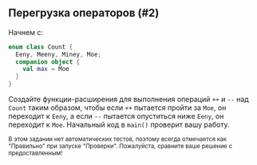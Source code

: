 ## Перегрузка операторов (#2)

Начнем с:

```kotlin
enum class Count {
  Eeny, Meeny, Miney, Moe;
  companion object {
    val max = Moe
  }
}
```

Создайте функции-расширения для выполнения операций `++` и `--` над `Count` таким образом, чтобы если `++` пытается пройти за `Moe`, он переходит к `Eeny`, а если `--` пытается опуститься ниже `Eeny`, он переходит к `Moe`. Начальный код в `main()` проверит вашу работу.

<sub> В этом задании нет автоматических тестов, поэтому всегда отмечается как "Правильно" при запуске "Проверки". Пожалуйста, сравните ваше решение с предоставленным! </sub>